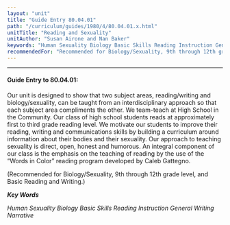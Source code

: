 ```yaml
---
layout: "unit"
title: "Guide Entry 80.04.01"
path: "/curriculum/guides/1980/4/80.04.01.x.html"
unitTitle: "Reading and Sexuality"
unitAuthor: "Susan Airone and Nan Baker"
keywords: "Human Sexuality Biology Basic Skills Reading Instruction General Writing Narrative"
recommendedFor: "Recommended for Biology/Sexuality, 9th through 12th grade level, and Basic Reading and Writing."
---
```

<body>
<hr/>
<h4>
Guide Entry to 80.04.01:
</h4>
Our unit is designed to show that two subject areas, reading/writing and biology/sexuality, can be taught from an interdisciplinary approach so that each subject area compliments the other.  We team-teach at High School in the Community.  Our class of high school students reads at approximately first to third grade reading level. We motivate our students to improve their reading, writing and communications skills by building a curriculum around information about their bodies and their sexuality.  Our approach to teaching sexuality is direct, open, honest and humorous.  An integral component of our class is the emphasis on the teaching of reading by the use of the “Words in Color” reading program developed by Caleb Gattegno.
<p>
(Recommended for Biology/Sexuality, 9th through 12th grade level, and Basic Reading and Writing.)
</p>
<p>
<b>
<i>
Key Words
</i>
</b>
<br/>
</p>
<p>
<i>
Human Sexuality Biology Basic Skills Reading Instruction General Writing Narrative
</i>
</p>
</body>